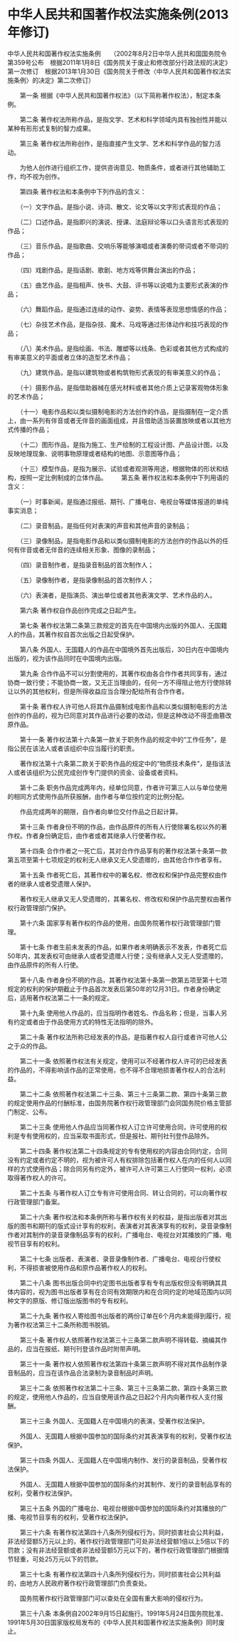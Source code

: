 # 中华人民共和国著作权法实施条例(2013年修订)

中华人民共和国著作权法实施条例　　（2002年8月2日中华人民共和国国务院令第359号公布　根据2011年1月8日《国务院关于废止和修改部分行政法规的决定》第一次修订　根据2013年1月30日《国务院关于修改〈中华人民共和国著作权法实施条例〉的决定》第二次修订） 

　　第一条 根据《中华人民共和国著作权法》（以下简称著作权法），制定本条例。 

　　第二条 著作权法所称作品，是指文学、艺术和科学领域内具有独创性并能以某种有形形式复制的智力成果。 

　　第三条 著作权法所称创作，是指直接产生文学、艺术和科学作品的智力活动。 

　　为他人创作进行组织工作，提供咨询意见、物质条件，或者进行其他辅助工作，均不视为创作。 

　　第四条 著作权法和本条例中下列作品的含义： 

　　（一）文字作品，是指小说、诗词、散文、论文等以文字形式表现的作品； 

　　（二）口述作品，是指即兴的演说、授课、法庭辩论等以口头语言形式表现的作品； 

　　（三）音乐作品，是指歌曲、交响乐等能够演唱或者演奏的带词或者不带词的作品； 

　　（四）戏剧作品，是指话剧、歌剧、地方戏等供舞台演出的作品； 

　　（五）曲艺作品，是指相声、快书、大鼓、评书等以说唱为主要形式表演的作品； 

　　（六）舞蹈作品，是指通过连续的动作、姿势、表情等表现思想情感的作品； 

　　（七）杂技艺术作品，是指杂技、魔术、马戏等通过形体动作和技巧表现的作品； 

　　（八）美术作品，是指绘画、书法、雕塑等以线条、色彩或者其他方式构成的有审美意义的平面或者立体的造型艺术作品； 

　　（九）建筑作品，是指以建筑物或者构筑物形式表现的有审美意义的作品； 

　　（十）摄影作品，是指借助器械在感光材料或者其他介质上记录客观物体形象的艺术作品； 

　　（十一）电影作品和以类似摄制电影的方法创作的作品，是指摄制在一定介质上，由一系列有伴音或者无伴音的画面组成，并且借助适当装置放映或者以其他方式传播的作品； 

　　（十二）图形作品，是指为施工、生产绘制的工程设计图、产品设计图，以及反映地理现象、说明事物原理或者结构的地图、示意图等作品； 

　　（十三）模型作品，是指为展示、试验或者观测等用途，根据物体的形状和结构，按照一定比例制成的立体作品。 
　　第五条 著作权法和本条例中下列用语的含义： 

　　（一）时事新闻，是指通过报纸、期刊、广播电台、电视台等媒体报道的单纯事实消息； 

　　（二）录音制品，是指任何对表演的声音和其他声音的录制品；

　　（三）录像制品，是指电影作品和以类似摄制电影的方法创作的作品以外的任何有伴音或者无伴音的连续相关形象、图像的录制品； 

　　（四）录音制作者，是指录音制品的首次制作人； 

　　（五）录像制作者，是指录像制品的首次制作人； 

　　（六）表演者，是指演员、演出单位或者其他表演文学、艺术作品的人。 

　　第六条 著作权自作品创作完成之日起产生。 

　　第七条 著作权法第二条第三款规定的首先在中国境内出版的外国人、无国籍人的作品，其著作权自首次出版之日起受保护。 

　　第八条 外国人、无国籍人的作品在中国境外首先出版后，30日内在中国境内出版的，视为该作品同时在中国境内出版。 

　　第九条 合作作品不可以分割使用的，其著作权由各合作作者共同享有，通过协商一致行使；不能协商一致，又无正当理由的，任何一方不得阻止他方行使除转让以外的其他权利，但是所得收益应当合理分配给所有合作作者。 

　　第十条 著作权人许可他人将其作品摄制成电影作品和以类似摄制电影的方法创作的作品的，视为已同意对其作品进行必要的改动，但是这种改动不得歪曲篡改原作品。 

　　第十一条 著作权法第十六条第一款关于职务作品的规定中的“工作任务”，是指公民在该法人或者该组织中应当履行的职责。 

　　著作权法第十六条第二款关于职务作品的规定中的“物质技术条件”，是指该法人或者该组织为公民完成创作专门提供的资金、设备或者资料。 

　　第十二条 职务作品完成两年内，经单位同意，作者许可第三人以与单位使用的相同方式使用作品所获报酬，由作者与单位按约定的比例分配。 

　　作品完成两年的期限，自作者向单位交付作品之日起计算。 

　　第十三条 作者身份不明的作品，由作品原件的所有人行使除署名权以外的著作权。作者身份确定后，由作者或者其继承人行使著作权。 

　　第十四条 合作作者之一死亡后，其对合作作品享有的著作权法第十条第一款第五项至第十七项规定的权利无人继承又无人受遗赠的，由其他合作作者享有。 

　　第十五条 作者死亡后，其著作权中的署名权、修改权和保护作品完整权由作者的继承人或者受遗赠人保护。 

　　著作权无人继承又无人受遗赠的，其署名权、修改权和保护作品完整权由著作权行政管理部门保护。 

　　第十六条 国家享有著作权的作品的使用，由国务院著作权行政管理部门管理。 

　　第十七条 作者生前未发表的作品，如果作者未明确表示不发表，作者死亡后50年内，其发表权可由继承人或者受遗赠人行使；没有继承人又无人受遗赠的，由作品原件的所有人行使。 

　　第十八条 作者身份不明的作品，其著作权法第十条第一款第五项至第十七项规定的权利的保护期截止于作品首次发表后第50年的12月31日。作者身份确定后，适用著作权法第二十一条的规定。 

　　第十九条 使用他人作品的，应当指明作者姓名、作品名称；但是，当事人另有约定或者由于作品使用方式的特性无法指明的除外。 

　　第二十条 著作权法所称已经发表的作品，是指著作权人自行或者许可他人公之于众的作品。 

　　第二十一条 依照著作权法有关规定，使用可以不经著作权人许可的已经发表的作品的，不得影响该作品的正常使用，也不得不合理地损害著作权人的合法利益。 

　　第二十二条 依照著作权法第二十三条、第三十三条第二款、第四十条第三款的规定使用作品的付酬标准，由国务院著作权行政管理部门会同国务院价格主管部门制定、公布。 

　　第二十三条 使用他人作品应当同著作权人订立许可使用合同，许可使用的权利是专有使用权的，应当采取书面形式，但是报社、期刊社刊登作品除外。 

　　第二十四条 著作权法第二十四条规定的专有使用权的内容由合同约定，合同没有约定或者约定不明的，视为被许可人有权排除包括著作权人在内的任何人以同样的方式使用作品；除合同另有约定外，被许可人许可第三人行使同一权利，必须取得著作权人的许可。 

　　第二十五条 与著作权人订立专有许可使用合同、转让合同的，可以向著作权行政管理部门备案。 

　　第二十六条 著作权法和本条例所称与著作权有关的权益，是指出版者对其出版的图书和期刊的版式设计享有的权利，表演者对其表演享有的权利，录音录像制作者对其制作的录音录像制品享有的权利，广播电台、电视台对其播放的广播、电视节目享有的权利。 

　　第二十七条 出版者、表演者、录音录像制作者、广播电台、电视台行使权利，不得损害被使用作品和原作品著作权人的权利。 

　　第二十八条 图书出版合同中约定图书出版者享有专有出版权但没有明确其具体内容的，视为图书出版者享有在合同有效期限内和在合同约定的地域范围内以同种文字的原版、修订版出版图书的专有权利。 

　　第二十九条 著作权人寄给图书出版者的两份订单在6个月内未能得到履行，视为著作权法第三十二条所称图书脱销。 

　　第三十条 著作权人依照著作权法第三十三条第二款声明不得转载、摘编其作品的，应当在报纸、期刊刊登该作品时附带声明。 

　　第三十一条 著作权人依照著作权法第四十条第三款声明不得对其作品制作录音制品的，应当在该作品合法录制为录音制品时声明。 

　　第三十二条 依照著作权法第二十三条、第三十三条第二款、第四十条第三款的规定，使用他人作品的，应当自使用该作品之日起2个月内向著作权人支付报酬。 

　　第三十三条 外国人、无国籍人在中国境内的表演，受著作权法保护。

　　外国人、无国籍人根据中国参加的国际条约对其表演享有的权利，受著作权法保护。 

　　第三十四条 外国人、无国籍人在中国境内制作、发行的录音制品，受著作权法保护。 

　　外国人、无国籍人根据中国参加的国际条约对其制作、发行的录音制品享有的权利，受著作权法保护。 

　　第三十五条 外国的广播电台、电视台根据中国参加的国际条约对其播放的广播、电视节目享有的权利，受著作权法保护。 

　　第三十六条 有著作权法第四十八条所列侵权行为，同时损害社会公共利益，非法经营额5万元以上的，著作权行政管理部门可处非法经营额1倍以上5倍以下的罚款；没有非法经营额或者非法经营额5万元以下的，著作权行政管理部门根据情节轻重，可处25万元以下的罚款。 

　　第三十七条 有著作权法第四十八条所列侵权行为，同时损害社会公共利益的，由地方人民政府著作权行政管理部门负责查处。 

　　国务院著作权行政管理部门可以查处在全国有重大影响的侵权行为。 

　　第三十八条 本条例自2002年9月15日起施行。1991年5月24日国务院批准、1991年5月30日国家版权局发布的《中华人民共和国著作权法实施条例》同时废止。
